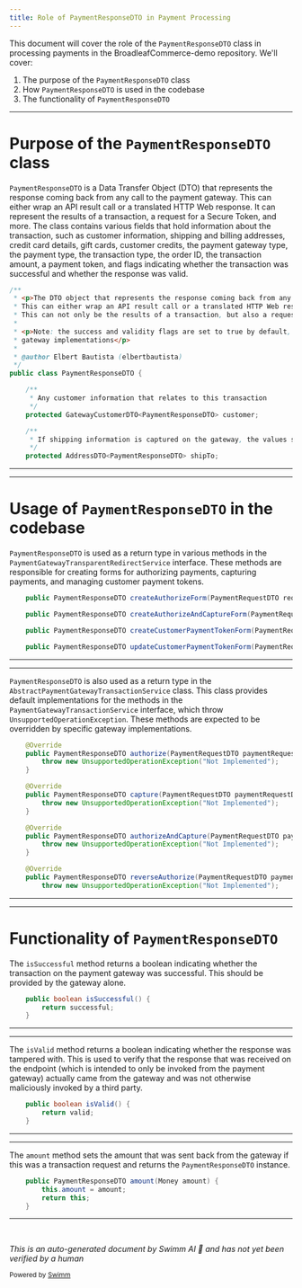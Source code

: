 ```yaml
---
title: Role of PaymentResponseDTO in Payment Processing
---
```

This document will cover the role of the `PaymentResponseDTO` class in processing payments in the BroadleafCommerce-demo repository. We'll cover:

1. The purpose of the `PaymentResponseDTO` class
2. How `PaymentResponseDTO` is used in the codebase
3. The functionality of `PaymentResponseDTO`

<SwmSnippet path="/common/src/main/java/org/broadleafcommerce/common/payment/dto/PaymentResponseDTO.java" line="32">

---

# Purpose of the `PaymentResponseDTO` class

`PaymentResponseDTO` is a Data Transfer Object (DTO) that represents the response coming back from any call to the payment gateway. This can either wrap an API result call or a translated HTTP Web response. It can represent the results of a transaction, a request for a Secure Token, and more. The class contains various fields that hold information about the transaction, such as customer information, shipping and billing addresses, credit card details, gift cards, customer credits, the payment gateway type, the payment type, the transaction type, the order ID, the transaction amount, a payment token, and flags indicating whether the transaction was successful and whether the response was valid.

```java
/**
 * <p>The DTO object that represents the response coming back from any call to the Gateway.
 * This can either wrap an API result call or a translated HTTP Web response.
 * This can not only be the results of a transaction, but also a request for a Secure Token etc...</p>
 *
 * <p>Note: the success and validity flags are set to true by default, unless otherwise overridden by specific
 * gateway implementations</p>
 *
 * @author Elbert Bautista (elbertbautista)
 */
public class PaymentResponseDTO {

    /**
     * Any customer information that relates to this transaction
     */
    protected GatewayCustomerDTO<PaymentResponseDTO> customer;

    /**
     * If shipping information is captured on the gateway, the values sent back will be put here
     */
    protected AddressDTO<PaymentResponseDTO> shipTo;
```

---

</SwmSnippet>

<SwmSnippet path="/common/src/main/java/org/broadleafcommerce/common/payment/service/PaymentGatewayTransparentRedirectService.java" line="42">

---

# Usage of `PaymentResponseDTO` in the codebase

`PaymentResponseDTO` is used as a return type in various methods in the `PaymentGatewayTransparentRedirectService` interface. These methods are responsible for creating forms for authorizing payments, capturing payments, and managing customer payment tokens.

```java
    public PaymentResponseDTO createAuthorizeForm(PaymentRequestDTO requestDTO) throws PaymentException;

    public PaymentResponseDTO createAuthorizeAndCaptureForm(PaymentRequestDTO requestDTO) throws PaymentException;

    public PaymentResponseDTO createCustomerPaymentTokenForm(PaymentRequestDTO requestDTO) throws PaymentException;

    public PaymentResponseDTO updateCustomerPaymentTokenForm(PaymentRequestDTO requestDTO) throws PaymentException;
```

---

</SwmSnippet>

<SwmSnippet path="/common/src/main/java/org/broadleafcommerce/common/payment/service/AbstractPaymentGatewayTransactionService.java" line="26">

---

`PaymentResponseDTO` is also used as a return type in the `AbstractPaymentGatewayTransactionService` class. This class provides default implementations for the methods in the `PaymentGatewayTransactionService` interface, which throw `UnsupportedOperationException`. These methods are expected to be overridden by specific gateway implementations.

```java
    @Override
    public PaymentResponseDTO authorize(PaymentRequestDTO paymentRequestDTO) throws PaymentException {
        throw new UnsupportedOperationException("Not Implemented");
    }

    @Override
    public PaymentResponseDTO capture(PaymentRequestDTO paymentRequestDTO) throws PaymentException {
        throw new UnsupportedOperationException("Not Implemented");
    }

    @Override
    public PaymentResponseDTO authorizeAndCapture(PaymentRequestDTO paymentRequestDTO) throws PaymentException {
        throw new UnsupportedOperationException("Not Implemented");
    }

    @Override
    public PaymentResponseDTO reverseAuthorize(PaymentRequestDTO paymentRequestDTO) throws PaymentException {
        throw new UnsupportedOperationException("Not Implemented");
```

---

</SwmSnippet>

<SwmSnippet path="/common/src/main/java/org/broadleafcommerce/common/payment/dto/PaymentResponseDTO.java" line="271">

---

# Functionality of `PaymentResponseDTO`

The `isSuccessful` method returns a boolean indicating whether the transaction on the payment gateway was successful. This should be provided by the gateway alone.

```java
    public boolean isSuccessful() {
        return successful;
    }
```

---

</SwmSnippet>

<SwmSnippet path="/common/src/main/java/org/broadleafcommerce/common/payment/dto/PaymentResponseDTO.java" line="275">

---

The `isValid` method returns a boolean indicating whether the response was tampered with. This is used to verify that the response that was received on the endpoint (which is intended to only be invoked from the payment gateway) actually came from the gateway and was not otherwise maliciously invoked by a third party.

```java
    public boolean isValid() {
        return valid;
    }
```

---

</SwmSnippet>

<SwmSnippet path="/common/src/main/java/org/broadleafcommerce/common/payment/dto/PaymentResponseDTO.java" line="192">

---

The `amount` method sets the amount that was sent back from the gateway if this was a transaction request and returns the `PaymentResponseDTO` instance.

```java
    public PaymentResponseDTO amount(Money amount) {
        this.amount = amount;
        return this;
    }
```

---

</SwmSnippet>

&nbsp;

*This is an auto-generated document by Swimm AI 🌊 and has not yet been verified by a human*

<SwmMeta version="3.0.0" repo-id="Z2l0aHViJTNBJTNBQnJvYWRsZWFmQ29tbWVyY2UtZGVtbyUzQSUzQWdpbGFkbmF2b3Q=" repo-name="BroadleafCommerce-demo" doc-type="follow-up"><sup>Powered by [Swimm](/)</sup></SwmMeta>
